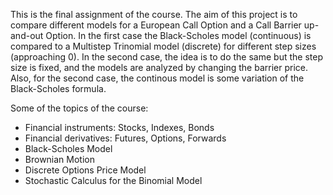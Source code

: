 This is the final assignment of the course. The aim of this project is to compare different models for a European Call Option and a Call Barrier up-and-out Option. In the first case the Black-Scholes model (continuous) is compared to a Multistep Trinomial model (discrete) for different step sizes (approaching 0). In the second case, the idea is to do the same but the step size is fixed, and the models are analyzed by changing the barrier price. Also, for the second case, the continous model is some variation of the Black-Scholes formula.

Some of the topics of the course:

- Financial instruments: Stocks, Indexes, Bonds
- Financial derivatives: Futures, Options, Forwards
- Black-Scholes Model
- Brownian Motion
- Discrete Options Price Model
- Stochastic Calculus for the Binomial Model
